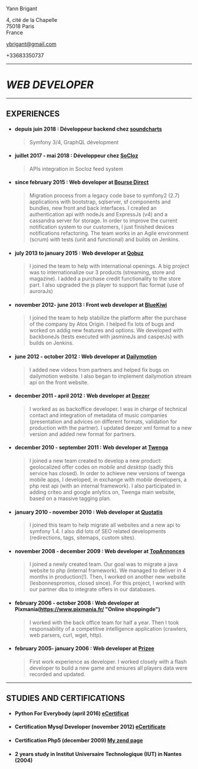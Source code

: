 Yann Brigant

4, cité de la Chapelle                
75018 Paris                                                                                 
France

ybrigant@gmail.com

+33683350737

---
# ***WEB DEVELOPER***

---


## EXPERIENCES ##
* #### depuis juin 2018 : Développeur backend chez [soundcharts](https://soundcharts.com)
    > Symfony 3/4, GraphQL dévelopment

* #### juillet 2017 - mai 2018 : Développeur chez [SoCloz](https://www.socloz.com)
    > APIs integration in Socloz feed system 

* #### since february 2015 : Web developer at [Bourse Direct](https://www.boursedirect.fr/ "Cotations, actualités et analyses boursières")
    > Migration process from a legacy code base to symfony2 (2.7) applications with bootstrap, sqlserver, sf components and bundles, new front and back interfaces. I created an authentication api with nodeJs and ExpressJs (v4) and a cassandra server for storage. In order to improve the current notification system to our customers, I just finished devices notifications refactoring. The team works in an Agile environment (scrum) with tests (unit and functional) and builds on Jenkins.
    
* #### july 2013 to january 2015 : Web developer at [Qobuz](http://www.qobuz.com/gb-en/discover "Unlimited music and downloading in 24-Bit Hi-Res.")
    > I joined the team to help with international openings. A big project was to internationalize our 3 products (streaming, store and magazine). I added a purchase credit functionality to the store part. I also upgraded the js player to support flac format (use of auroraJs)

* #### november 2012- june 2013 : Front web developer at [BlueKiwi](https://bluekiwi.io/ "Connect your employees, partners and customers")
    > I joined the team to help stabilize the platform after the purchase of the company by Atos Origin. I helped fix lots of bugs and worked on addig new features and options. We developed with backboneJs (tests executed with jasmineJs and casperJs) with builds on Jenkins.

* #### june 2012 - october 2012 : Web developer at [Dailymotion](http://www.dailymotion.com/gb "Find and watch recommended videos for you")
    > I added new videos from partners and helped fix bugs on dailymotion website. I also began to implement dailymotion stream api on the front website.

* #### december 2011 - april 2012 : Web developer at [Deezer](https://www.deezer.com/en/ "Deezer is the No. 1 site for listening to music on demand.")
    > I worked as as backoffice developer. I was in charge of technical contact and integration of metadata of music companies (presentation and advices on different formats, validation for production with the partner). I updated deezer xml format to a new version and added new format for partners.
    
* #### december 2010 - september 2011 : Web developer at [Twenga](http://www.twenga.com/ "The largest selection of products and stores online")
    > I joined a new team created to develop a new product: geolocalized offer codes on *mobile* and *desktop* (sadly this service has closed). In order to achieve new versions of twenga mobile apps, I developed, in exchange with *mobile* developers, a php rest api (with an internal framework). I also participated in adding criteo and google anlytics on, Twenga main website, based on a massive tagging plan.
    
* #### january 2010 - november 2010 : Web developer at [Quotatis](http://www.quotatis.fr/ "Devis Travaux - Comparer les prix avec 5 devis gratuitst")
    > I joined this team to help migrate all websites and a new api to symfony 1.4. I also did lots of SEO related developments (redirections, tags, sitemaps, custom sites).
   
* #### november 2008 - december 2009 : Web developer at [TopAnnonces](http://www.topannonces.fr/ "")
    > I joined a newly created team. Our goal was to migrate a java website to php (internal framework). We managed to deliver in 4 months in production(!). Then, I worked on another new website (lesbonnespromos, closed since). For this project, I worked with our partner dba to integrate offers in our databases.

* #### february 2006 - october 2008 : Web developer at Pixmania(https://www.pixmania.fr/ "Online shoppingde")
    > I worked with the back office team for half a year. Then I took responsability of a competitive intelligence application (crawlers, web parsers, curl, wget, http).

* #### february 2005- january 2006 : Web developer at [Prizee](http://www.prizee.com/ "Jeux gratuits : jeu flash en ligne et encheres de produits Prizee !")
    > First work experience as developer. I worked closely with a flash developer to build a new game and ensures all players data were recorded and updated.


---


## STUDIES AND CERTIFICATIONS

* #### Python For Everybody (april 2016) [eCertificat](https://www.coursera.org/account/accomplishments/specialization/certificate/EQ63CUMV4YU9) 
 
* #### Certification Mysql Developer (november 2012) [eCertificate](https://drive.google.com/file/d/0B7vEdkyr68IxWUw2ZUhQLXp0WlE/view?usp=sharing)

* #### Certification Php5 (december 2009) [My zend page](http://www.zend.com/en/yellow-pages/ZEND012321)

* #### 2 years study in Institut Universaire Technologique (IUT) in Nantes (2004)
